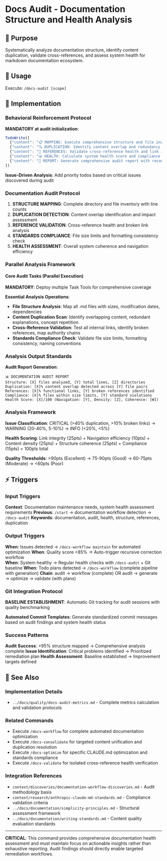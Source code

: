 # Docs Audit - Documentation Structure and Health Analysis

## 🎯 Purpose
Systematically analyze documentation structure, identify content duplication, validate cross-references, and assess system health for markdown documentation ecosystem.

## 🚀 Usage
Execute: `/docs-audit [scope]`

## 🔧 Implementation

### Behavioral Reinforcement Protocol
**MANDATORY at audit initialization**:

```javascript
TodoWrite([
  {"content": "📋 MAPPING: Execute comprehensive structure and file inventory", "status": "pending", "priority": "high", "id": "audit-mapping-1"},
  {"content": "🔍 DUPLICATION: Identify content overlap and redundancy patterns", "status": "pending", "priority": "high", "id": "audit-duplication-1"},
  {"content": "🔗 REFERENCES: Validate cross-reference health and link integrity", "status": "pending", "priority": "high", "id": "audit-references-1"},
  {"content": "📊 HEALTH: Calculate system health score and compliance metrics", "status": "pending", "priority": "medium", "id": "audit-health-1"},
  {"content": "📝 REPORT: Generate comprehensive audit report with recommendations", "status": "pending", "priority": "medium", "id": "audit-report-1"}
])
```

**Issue-Driven Analysis**: Add priority todos based on critical issues discovered during audit

### Documentation Audit Protocol
1. **STRUCTURE MAPPING**: Complete directory and file inventory with line counts
2. **DUPLICATION DETECTION**: Content overlap identification and impact assessment
3. **REFERENCE VALIDATION**: Cross-reference health and broken link analysis
4. **STANDARDS COMPLIANCE**: File size limits and formatting consistency check
5. **HEALTH ASSESSMENT**: Overall system coherence and navigation efficiency

### Parallel Analysis Framework

#### Core Audit Tasks (Parallel Execution)
**MANDATORY**: Deploy multiple Task Tools for comprehensive coverage

**Essential Analysis Operations**:
- **File Structure Analysis**: Map all .md files with sizes, modification dates, dependencies
- **Content Duplication Scan**: Identify overlapping content, redundant explanations, concept repetition
- **Cross-Reference Validation**: Test all internal links, identify broken references, map authority chains
- **Standards Compliance Check**: Validate file size limits, formatting consistency, naming conventions

### Analysis Output Standards
**Audit Report Generation**:
```
📊 DOCUMENTATION AUDIT REPORT
Structure: [X] files analyzed, [Y] total lines, [Z] directories
Duplication: [X]% content overlap detected across [Y] file pairs
References: [X]% functional links, [Y] broken references identified
Compliance: [X]% files within size limits, [Y] standard violations
Health Score: [X]/100 (Navigation: [Y], Density: [Z], Coherence: [W])
```

### Analysis Framework
**Issue Classification**: CRITICAL (>40% duplication, >10% broken links) → WARNING (20-40%, 5-10%) → INFO (<20%, <5%)

**Health Scoring**: Link integrity (25pts) + Navigation efficiency (10pts) + Content density (25pts) + Structure coherence (25pts) + Compliance (15pts) = 100pts total

**Quality Thresholds**: >90pts (Excellent) → 75-90pts (Good) → 60-75pts (Moderate) → <60pts (Poor)

## ⚡ Triggers

### Input Triggers
**Context**: Documentation maintenance needs, system health assessment requirements
**Previous**: `/start` → documentation workflow detection → `/docs-audit`
**Keywords**: documentation, audit, health, structure, references, duplication

### Output Triggers
**When**: Issues detected → `/docs-workflow maintain` for automated optimization
**When**: Quality score <85% → Auto-trigger recursive correction workflow  
**When**: System healthy → Regular health checks with `/docs-audit` + Git baseline
**When**: Todo plans detected → `/docs-workflow` (complete pipeline with generation)
**Chain**: audit → workflow (complete) OR audit → generate → optimize → validate (with plans)

### Git Integration Protocol
**BASELINE ESTABLISHMENT**: Automatic Git tracking for audit sessions with quality benchmarking

**Automated Commit Templates**: Generate standardized commit messages based on audit findings and system health status

### Success Patterns
**Audit Success**: >95% structure mapped → Comprehensive analysis complete
**Issue Identification**: Critical problems identified → Prioritized remediation plan
**Health Assessment**: Baseline established → Improvement targets defined

## 🔗 See Also

### Implementation Details
- `../docs/quality/docs-audit-metrics.md` - Complete metrics calculation and validation protocols

### Related Commands
- Execute `/docs-workflow` for complete automated documentation optimization
- Execute `/docs-consolidate` for targeted content unification and duplication resolution
- Execute `/docs-optimize` for specific CLAUDE.md optimization and standards compliance
- Execute `/docs-validate` for isolated cross-reference health verification

### Integration References
- `context/discoveries/documentation-workflow-discoveries.md` - Audit methodology basis
- `context/research/anthropic-claude-md-standards.md` - Compliance validation criteria
- `../docs/documentation/simplicity-principles.md` - Structural assessment framework
- `../docs/documentation/writing-standards.md` - Content quality evaluation standards

---

**CRITICAL**: This command provides comprehensive documentation health assessment and must maintain focus on actionable insights rather than exhaustive reporting. Audit findings should directly enable targeted remediation workflows.